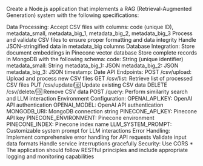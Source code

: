 Create a Node.js application that implements a RAG (Retrieval-Augmented Generation) system with the following specifications:

Data Processing:
Accept CSV files with columns: code (unique ID), metadata_small, metadata_big_1, metadata_big_2, metadata_big_3
Process and validate CSV files to ensure proper formatting and data integrity
Handle JSON-stringified data in metadata_big columns
Database Integration:
Store document embeddings in Pinecone vector database
Store complete records in MongoDB with the following schema:
code: String (unique identifier)
metadata_small: String
metadata_big_1: JSON
metadata_big_2: JSON
metadata_big_3: JSON
timestamp: Date
API Endpoints:
POST /csv/upload: Upload and process new CSV files
GET /csv/list: Retrieve list of processed CSV files
PUT /csv/update/:id: Update existing CSV data
DELETE /csv/delete/:id: Remove CSV data
POST /query: Perform similarity search and LLM interaction
Environment Configuration:
OPENAI_API_KEY: OpenAI API authentication
OPENAI_MODEL: OpenAI API authentication
MONGODB_URI: MongoDB connection string
PINECONE_API_KEY: Pinecone API key
PINECONE_ENVIRONMENT: Pinecone environment
PINECONE_INDEX: Pinecone index name
LLM_SYSTEM_PROMPT: Customizable system prompt for LLM interactions
Error Handling:
Implement comprehensive error handling for API requests
Validate input data formats
Handle service interruptions gracefully
Security:
Use CORS *
The application should follow RESTful principles and include appropriate logging and monitoring capabilities